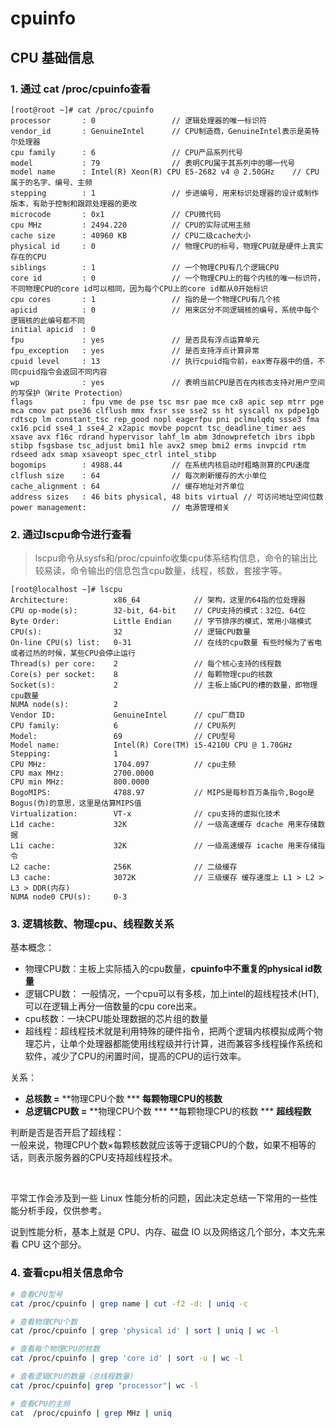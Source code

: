 # cpuinfo

## **CPU 基础信息**

### 1. 通过 cat /proc/cpuinfo查看

```
[root@root ~]# cat /proc/cpuinfo 
processor       : 0                 // 逻辑处理器的唯一标识符
vendor_id       : GenuineIntel      // CPU制造商，GenuineIntel表示是英特尔处理器
cpu family      : 6                 // CPU产品系列代号
model           : 79                // 表明CPU属于其系列中的哪一代号
model name      : Intel(R) Xeon(R) CPU E5-2682 v4 @ 2.50GHz    // CPU属于的名字、编号、主频
stepping        : 1                 // 步进编号，用来标识处理器的设计或制作版本，有助于控制和跟踪处理器的更改
microcode       : 0x1               // CPU微代码
cpu MHz         : 2494.220          // CPU的实际试用主频
cache size      : 40960 KB          // CPU二级cache大小
physical id     : 0                 // 物理CPU的标号，物理CPU就是硬件上真实存在的CPU
siblings        : 1                 // 一个物理CPU有几个逻辑CPU
core id         : 0                 // 一个物理CPU上的每个内核的唯一标识符，不同物理CPU的core id可以相同，因为每个CPU上的core id都从0开始标识
cpu cores       : 1                 // 指的是一个物理CPU有几个核
apicid          : 0                 // 用来区分不同逻辑核的编号，系统中每个逻辑核的此编号都不同
initial apicid  : 0
fpu             : yes               // 是否具有浮点运算单元
fpu_exception   : yes               // 是否支持浮点计算异常
cpuid level     : 13                // 执行cpuid指令前，eax寄存器中的值，不同cpuid指令会返回不同内容
wp              : yes               // 表明当前CPU是否在内核态支持对用户空间的写保护（Write Protection）
flags           : fpu vme de pse tsc msr pae mce cx8 apic sep mtrr pge mca cmov pat pse36 clflush mmx fxsr sse sse2 ss ht syscall nx pdpe1gb rdtscp lm constant_tsc rep_good nopl eagerfpu pni pclmulqdq ssse3 fma cx16 pcid sse4_1 sse4_2 x2apic movbe popcnt tsc_deadline_timer aes xsave avx f16c rdrand hypervisor lahf_lm abm 3dnowprefetch ibrs ibpb stibp fsgsbase tsc_adjust bmi1 hle avx2 smep bmi2 erms invpcid rtm rdseed adx smap xsaveopt spec_ctrl intel_stibp
bogomips        : 4988.44           // 在系统内核启动时粗略测算的CPU速度
clflush size    : 64                // 每次刷新缓存的大小单位
cache_alignment : 64                // 缓存地址对齐单位
address sizes   : 46 bits physical, 48 bits virtual // 可访问地址空间位数  
power management:                   // 电源管理相关

```

### 2. 通过lscpu命令进行查看

> lscpu命令从sysfs和/proc/cpuinfo收集cpu体系结构信息，命令的输出比较易读，命令输出的信息包含cpu数量，线程，核数，套接字等。

```
[root@localhost ~]# lscpu
Architecture:          x86_64            // 架构，这里的64指的位处理器
CPU op-mode(s):        32-bit, 64-bit    // CPU支持的模式：32位、64位
Byte Order:            Little Endian     // 字节排序的模式，常用小端模式
CPU(s):                32                // 逻辑CPU数量
On-line CPU(s) list:   0-31              // 在线的cpu数量 有些时候为了省电或者过热的时候，某些CPU会停止运行
Thread(s) per core:    2                 // 每个核心支持的线程数
Core(s) per socket:    8                 // 每颗物理cpu的核数
Socket(s):             2                 // 主板上插CPU的槽的数量，即物理cpu数量
NUMA node(s):          2
Vendor ID:             GenuineIntel      // cpu厂商ID
CPU family:            6                 // CPU系列
Model:                 69                // CPU型号  
Model name:            Intel(R) Core(TM) i5-4210U CPU @ 1.70GHz
Stepping:              1  
CPU MHz:               1704.097          // cpu主频
CPU max MHz:           2700.0000     
CPU min MHz:           800.0000
BogoMIPS:              4788.97           // MIPS是每秒百万条指令,Bogo是Bogus(伪)的意思，这里是估算MIPS值
Virtualization:        VT-x              // cpu支持的虚拟化技术
L1d cache:             32K               // 一级高速缓存 dcache 用来存储数据
L1i cache:             32K               // 一级高速缓存 icache 用来存储指令
L2 cache:              256K              // 二级缓存
L3 cache:              3072K             // 三级缓存 缓存速度上 L1 > L2 > L3 > DDR(内存)
NUMA node0 CPU(s):     0-3

```

### 3. 逻辑核数、物理cpu、线程数关系

基本概念：

* 物理CPU数：主板上实际插入的cpu数量，**cpuinfo中不重复的physical id数量**
* 逻辑CPU数：  一般情况，一个cpu可以有多核，加上intel的超线程技术(HT), 可以在逻辑上再分一倍数量的cpu core出来。
* cpu核数：一块CPU能处理数据的芯片组的数量
* 超线程：超线程技术就是利用特殊的硬件指令，把两个逻辑内核模拟成两个物理芯片，让单个处理器都能使用线程级并行计算，进而兼容多线程操作系统和软件，减少了CPU的闲置时间，提高的CPU的运行效率。

关系：

* **总核数 =**  **物理CPU个数 ***  **每颗物理CPU的核数**
* **总逻辑CPU数 =**  **物理CPU个数 ***  **每颗物理CPU的核数 ***  **超线程数**

判断是否是否开启了超线程：  
 一般来说，物理CPU个数×每颗核数就应该等于逻辑CPU的个数，如果不相等的话，则表示服务器的CPU支持超线程技术。

‍

平常工作会涉及到一些 Linux 性能分析的问题，因此决定总结一下常用的一些性能分析手段，仅供参考。

说到性能分析，基本上就是 CPU、内存、磁盘 IO 以及网络这几个部分，本文先来看 CPU 这个部分。

### 4. 查看cpu相关信息命令

```bash
# 查看CPU型号
cat /proc/cpuinfo | grep name | cut -f2 -d: | uniq -c

# 查看物理CPU个数
cat /proc/cpuinfo | grep 'physical id' | sort | uniq | wc -l

# 查看每个物理CPU的核数
cat /proc/cpuinfo | grep 'core id' | sort -u | wc -l

# 查看逻辑CPU的数量（总线程数量）
cat /proc/cpuinfo| grep "processor"| wc -l

# 查看CPU的主频
cat  /proc/cpuinfo | grep MHz | uniq

```
